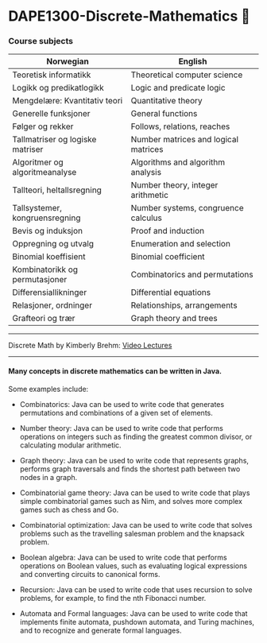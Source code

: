 # DAPE1300-Discrete-Mathematics 🔢
### Course subjects

| Norwegian                         | English                               |
| --------------------------------- |---------------------------------------|
| Teoretisk informatikk             | Theoretical computer science          |
| Logikk og predikatlogikk          | Logic and predicate logic             |
| Mengdelære: Kvantitativ teori     | Quantitative theory                   |
| Generelle funksjoner              | General functions                     |
| Følger og rekker                  | Follows, relations, reaches           |
| Tallmatriser og logiske matriser  | Number matrices and logical matrices  |
| Algoritmer og algoritmeanalyse    | Algorithms and algorithm analysis     |
| Tallteori, heltallsregning        | Number theory, integer arithmetic     |
| Tallsystemer, kongruensregning    | Number systems, congruence calculus   |
| Bevis og induksjon                | Proof and induction                   |
| Oppregning og utvalg              | Enumeration and selection             |
| Binomial koeffisient              | Binomial coefficient                  |
| Kombinatorikk og permutasjoner    | Combinatorics and permutations        |
| Differensiallikninger             | Differential equations                |
| Relasjoner, ordninger             | Relationships, arrangements           |
| Grafteori og trær                 | Graph theory and trees                |

---
Discrete Math by Kimberly Brehm: [Video Lectures](https://www.youtube.com/watch?v=A3Ffwsnad0k&list=PL_i8siNd6UcYh4oqn2KHh8hzzCPrTjM11&index=1)

---

#### Many concepts in discrete mathematics can be written in Java. 

Some examples include:

* Combinatorics: Java can be used to write code that generates permutations and combinations of a given set of elements.

* Number theory: Java can be used to write code that performs operations on integers such as finding the greatest common divisor, or calculating modular arithmetic.

* Graph theory: Java can be used to write code that represents graphs, performs graph traversals and finds the shortest path between two nodes in a graph.

* Combinatorial game theory: Java can be used to write code that plays simple combinatorial games such as Nim, and solves more complex games such as chess and Go.

* Combinatorial optimization: Java can be used to write code that solves problems such as the travelling salesman problem and the knapsack problem.

* Boolean algebra: Java can be used to write code that performs operations on Boolean values, such as evaluating logical expressions and converting circuits to canonical forms.

* Recursion: Java can be used to write code that uses recursion to solve problems, for example, to find the nth Fibonacci number.

* Automata and Formal languages: Java can be used to write code that implements finite automata, pushdown automata, and Turing machines, and to recognize and generate formal languages.


